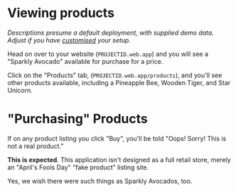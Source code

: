 # Viewing products

*Descriptions presume a default deployment, with supplied demo data. Adjust if you have [customised](../django/update-product-listing.md) your setup.*


Head on over to your website (`PROJECTID.web.app`) and you will see a "Sparkly Avocado" available for purchase for a price. 

Click on the "Products" tab, (`PROJECTID.web.app/products`), and you'll see other products available, including a Pineapple Bee, Wooden Tiger, and Star Unicorn. 

# "Purchasing" Products

If on any product listing you click "Buy", you'll be told "Oops! Sorry! This is not a real product."

**This is expected**. This application isn't designed as a full retail store, merely an "April's Fools Day" "fake product" listing site. 

Yes, we wish there were such things as Sparkly Avocados, too. 